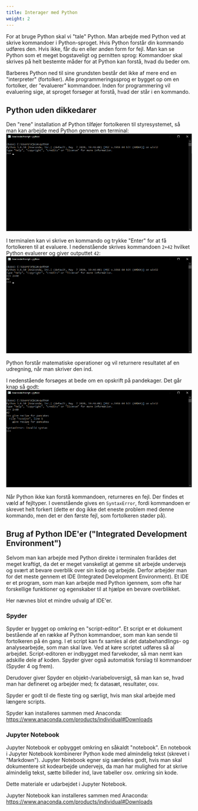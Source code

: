 ```yaml
---
title: Interager med Python
weight: 2
---
```

For at bruge Python skal vi "tale" Python. Man arbejde med Python ved at skrive kommandoer i Python-sproget. Hvis Python forstår din kommando udføres den. Hvis ikke, får du en eller anden form for fejl. Man kan se Python som et meget bogstaveligt og pernitten sprog: Kommandoer skal skrives på helt bestemte måder for at Python kan forstå, hvad du beder om.

Barberes Python ned til sine grundsten består det ikke af mere end en "interpreter" (fortolker). Alle programmeringssprog er bygget op om en fortolker, der "evaluerer" kommandoer. Inden for programmering vil evaluering sige, at sproget forsøger at forstå, hvad der står i en kommando.

## Python uden dikkedarer

Den "rene" installation af Python tilføjer fortolkeren til styresystemet, så man kan arbejde med Python gennem en terminal: 
![python_terminal.png](/python_terminal.png)

I terminalen kan vi skrive en kommando og trykke "Enter" for at få fortolkeren til at evaluere. I nedenstående skrives kommandoen `2+42` hvilket Python evaluerer og giver outputtet `42`:
![python_interpret1.png](/python_interpret1.png)

Python forstår matematiske operationer og vil returnere resultatet af en udregning, når man skriver den ind. 

I nedenstående forsøges at bede om en opskrift på pandekager. Det går knap så godt: 
![python_interpret1.png](/python_interpret2.png)

Når Python ikke kan forstå kommandoen, returneres en fejl. Der findes et væld af fejltyper. I ovenstående gives en `SyntaxError`, fordi kommandoen er skrevet helt forkert (dette er dog ikke det eneste problem med denne kommando, men det er den første fejl, som fortolkeren støder på).

## Brug af Python IDE'er ("Integrated Development Environment")

Selvom man kan arbejde med Python direkte i terminalen frarådes det meget kraftigt, da det er meget vanskeligt at gemme sit arbejde undervejs og svært at bevare overblik over sin kode og arbejde. Derfor arbejder man for det meste gennem et IDE (Integrated Development Environment). Et IDE er et program, som man kan arbejde med Python igennem, som ofte har forskellige funktioner og egenskaber til at hjælpe en bevare overblikket. 

Her nævnes blot et mindre udvalg af IDE'er.

### Spyder

Spyder er bygget op omkring en "script-editor". Et script er et dokument bestående af en række af Python kommandoer, som man kan sende til fortolkeren på én gang. I et script kan fx samles al det databehandlings- og analysearbejde, som man skal lave. Ved at køre scriptet udføres så al arbejdet.
Script-editoren er indbygget med farvekoder, så man nemt kan adskille dele af koden. Spyder giver også automatisk forslag til kommandoer (Spyder 4 og frem).

Derudover giver Spyder en objekt-/variabeloversigt, så man kan se, hvad man har defineret og arbejder med; fx datasæt, resultater, osv.

Spyder er godt til de fleste ting og særligt, hvis man skal arbejde med længere scripts.

Spyder kan installeres sammen med Anaconda: https://www.anaconda.com/products/individual#Downloads

### Jupyter Notebook

Jupyter Notebook er opbygget omkring en såkaldt "notebook". En notebook i Jupyter Notebook kombinerer Python kode med almindelig tekst (skrevet i "Markdown"). Jupyter Notebook egner sig særdeles godt, hvis man skal dokumentere sit kodearbejde undervejs, da man har mulighed for at skrive almindelig tekst, sætte billeder ind, lave tabeller osv. omkring sin kode.

Dette materiale er udarbejdet i Jupyter Notebook.

Jupyter Notebook kan installeres sammen med Anaconda: https://www.anaconda.com/products/individual#Downloads